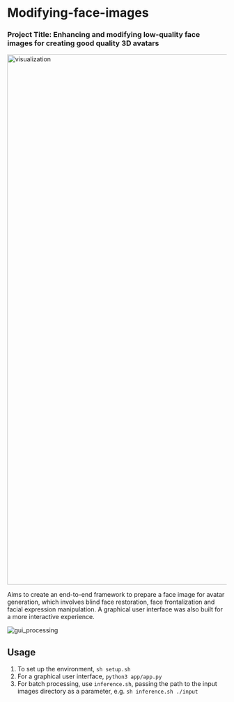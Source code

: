 # Modifying-face-images

### Project Title: Enhancing and modifying low-quality face images for creating good quality 3D avatars

<img width="1218" alt="visualization" src="https://github.com/lya001/Modifying-face-images/assets/60819523/ba1be2c7-fe91-4db4-9f0f-2453af8287e1">

Aims to create an end-to-end framework to prepare a face image for avatar generation, which involves blind face restoration, face frontalization and facial expression manipulation. A graphical user interface was also built for a more interactive experience.

![gui_processing](https://github.com/lya001/Modifying-face-images/assets/60819523/f5d2f2a9-8978-4abd-a226-e0596fa04c2a)

## Usage
1. To set up the environment, `sh setup.sh`
2. For a graphical user interface, `python3 app/app.py`
3. For batch processing, use `inference.sh`, passing the path to the input images directory as a parameter, e.g. `sh inference.sh ./input`

